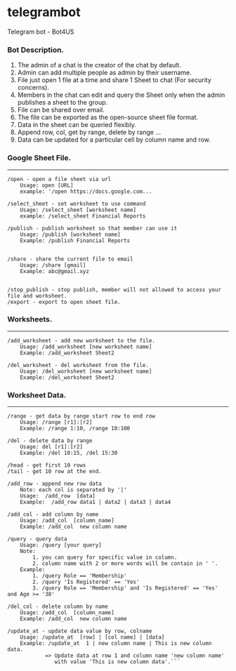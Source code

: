 # telegrambot
Telegram bot - Bot4US

### Bot Description.

1. The admin of a chat is the creator of the chat by default.
2. Admin can add multiple people as admin by their username.
3. File just open 1 file at a time and share 1 Sheet to chat (For security concerns).
4. Members in the chat can edit and query the Sheet only when the admin publishes a sheet to the group.
5. File can be shared over email.
6. The file can be exported as the open-source sheet file format.
7. Data in the sheet can be queried flexibly.
8. Append row, col, get by range, delete by range ...
9. Data can be updated for a particular cell by column name and row.

### Google Sheet File.
-----------------------------------------------

```text
/open - open a file sheet via url
    Usage: open [URL]
    example: '/open https://docs.google.com...

/select_sheet - set worksheet to use command
    Usage: /select_sheet [worksheet name]
    example: /select_sheet Financial Reports

/publish - publish worksheet so that member can use it
    Usage: /publish [worksheet name]
    Example: /publish Financial Reports


/share - share the current file to email
    Usage: /share [gmail]
    Example: abc@gmail.xyz


/stop_publish - stop publish, member will not allowed to access your file and worksheet.
/export - export to open sheet file.
```

### Worksheets.
-----------------------------------------------

```text
/add_worksheet - add new worksheet to the file.
    Usage: /add_worksheet [new worksheet name]
    Example: /add_worksheet Sheet2

/del_worksheet - del worksheet from the file.
    Usage: /del_worksheet [new worksheet name]
    Example: /del_worksheet Sheet2
```

### Worksheet Data.
-----------------------------------------------

```text
/range - get data by range start row to end row
    Usage: /range [r1]:[r2]
    Example: /range 1:10, /range 10:100

/del - delete data by range
    Usage: del [r1]:[r2]
    Example: /del 10:15, /del 15:30

/head - get first 10 rows
/tail - get 10 row at the end.

/add_row - append new row data
    Note: each col is separated by '|'
    Usage:  /add_row  [data]
    Example:  /add_row data1 | data2 | data3 | data4

/add_col - add column by name
    Usage: /add_col  [column_name]
    Example: /add_col  new column name

/query - query data
    Usage: /query [your query]
    Note:
        1. you can query for specific value in column.
        2. column name with 2 or more words will be contain in ' '.
    Example:
        1. /query Role == 'Membership'
        2. /query 'Is Registered' == 'Yes'
        3. /query Role == 'Membership' and 'Is Registered' == 'Yes' and Age >= '30'

/del_col - delete column by name
    Usage: /add_col  [column_name]
    Example: /add_col  new column name

/update_at - update data value by row, colname
    Usage: /update_at  [row] | [col name] | [data]
    Example: /update_at  1 | new column name | This is new column data.
            => Update data at row 1 and column name 'new column name'
               with value 'This is new column data'.```

